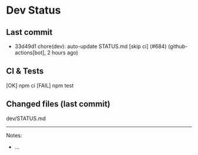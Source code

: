 # Dev Status

## Last commit
- 33d49d1 chore(dev): auto-update STATUS.md [skip ci] (#684) (github-actions[bot], 2 hours ago)
## CI & Tests
[OK] npm ci
[FAIL] npm test

## Changed files (last commit)
dev/STATUS.md

---
Notes:
- ...

